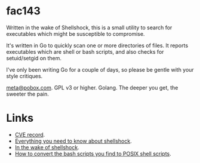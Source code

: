 fac143
======

Written in the wake of Shellshock, this is a small utility to search for
executables which might be susceptible to compromise.

It's written in Go to quickly scan one or more directories of files. It reports
executables which are shell or bash scripts, and also checks for setuid/setgid
on them. 

I've only been writing Go for a couple of days, so please be gentle with your
style critiques.

meta@pobox.com.
GPL v3 or higher. Golang. The deeper you get, the sweeter the pain.

Links
=====

 * [CVE record](http://web.nvd.nist.gov/view/vuln/detail?vulnId=CVE-2014-6271).
 * [Everything you need to know about shellshock](http://www.troyhunt.com/2014/09/everything-you-need-to-know-about.html).
 * [In the wake of shellshock](http://lpar.ath0.com/2014/09/26/wake-shellshock/).
 * [How to convert the bash scripts you find to POSIX shell scripts](http://drj11.wordpress.com/2014/09/26/10-tips-for-turning-bash-scripts-into-portable-posix-scripts/).

